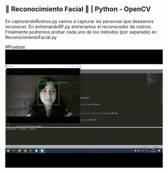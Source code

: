 ## 👩 Reconocimiento Facial 👨 | Python - OpenCV

En capturandoRostros.py vamos a capturar las personas que deseamos reconocer. En entrenandoRF.py entrenamos el reconocedor de rostros. Finalmente podremos probar cada uno de los métodos (por separado) en ReconocimientoFacial.py

#Pruebas
![](EigenFacesTest.gif)
